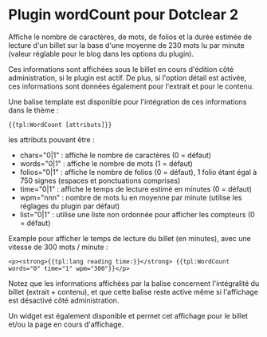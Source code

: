 Plugin wordCount pour Dotclear 2
================================

Affiche le nombre de caractères, de mots, de folios et la durée estimée de lecture d'un billet sur la base d'une moyenne de 230 mots lu par minute (valeur réglable pour le blog dans les options du plugin).

Ces informations sont affichées sous le billet en cours d'édition côté administration, si le plugin est actif.
De plus, si l'option détail est activée, ces informations sont données également pour l'extrait et pour le contenu.


Une balise template est disponible pour l'intégration de ces informations dans le thème :

	{{tpl:WordCount [attributs]}}

les attributs pouvant être :

- chars="0|1" : affiche le nombre de caractères (0 = défaut)
- words="0|1" : affiche le nombre de mots (1 = défaut)
- folios="0|1" : affiche le nombre de folios (0 = défaut), 1 folio étant égal à 750 signes (espaces et ponctuations comprises)
- time="0|1" : affiche le temps de lecture estimé en minutes (0 = défaut)
- wpm="nnn" : nombre de mots lu en moyenne par minute (utilise les réglages du plugin par défaut)
- list="0|1" : utilise une liste non ordonnée pour afficher les compteurs (0 = défaut)

Example pour afficher le temps de lecture du billet (en minutes), avec une vitesse de 300 mots / minute :

	<p><strong>{{tpl:lang reading time:}}</strong> {{tpl:WordCount words="0" time="1" wpm="300"}}</p>

Notez que les informations affichées par la balise concernent l'intégralité du billet (extrait + contenu), et que cette balise reste active même si l'affichage est désactivé côté administration.


Un widget est également disponible et permet cet affichage pour le billet et/ou la page en cours d'affichage.
